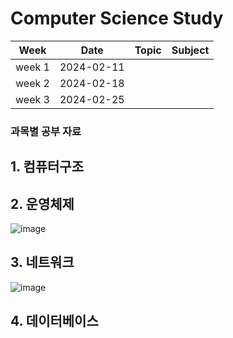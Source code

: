 # Computer Science Study

|Week|Date|Topic|Subject|
|:---:|:---:|:---:|:---:|
|week 1|2024-02-11||||
|week 2|2024-02-18||||
|week 3|2024-02-25||||


### 과목별 공부 자료
## 1. 컴퓨터구조

## 2. 운영체제
![image](https://github.com/yht0827/cs_study/assets/35368554/b0591722-bcd1-48ff-bcb8-9c72eeb93baa)

## 3. 네트워크
 ![image](https://github.com/yht0827/cs_study/assets/35368554/d86a7b86-57a6-4d72-aa8b-1757abb31cd2)

## 4. 데이터베이스
 
